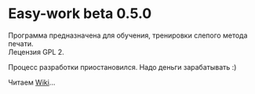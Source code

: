 Easy-work beta 0.5.0
=========

Программа предназначена для обучения, тренировки слепого метода печати.<br>
Лецензия GPL 2.<br>

Процесс разработки приостановился. Надо деньги зарабатывать :)

Читаем <a HREF="https://github.com/KeyGen/Easy-work/wiki">Wiki</a>...

